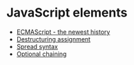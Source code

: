 # JavaScript elements
* [ECMAScript - the newest history](https://en.wikipedia.org/wiki/ECMAScript#6th_Edition_%E2%80%93_ECMAScript_2015)
* [Destructuring assignment](https://developer.mozilla.org/en-US/docs/Web/JavaScript/Reference/Operators/Destructuring_assignment)
* [Spread syntax](https://developer.mozilla.org/en-US/docs/Web/JavaScript/Reference/Operators/Spread_syntax)
* [Optional chaining](https://developer.mozilla.org/en-US/docs/Web/JavaScript/Reference/Operators/Optional_chaining)
